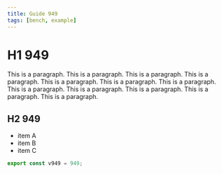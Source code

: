 ```yaml
---
title: Guide 949
tags: [bench, example]
---
```


# H1 949

This is a paragraph. This is a paragraph. This is a paragraph. This is a paragraph. This is a paragraph. This is a paragraph. This is a paragraph. This is a paragraph. This is a paragraph. This is a paragraph. This is a paragraph. This is a paragraph. 

## H2 949

- item A
- item B
- item C

```ts
export const v949 = 949;
```